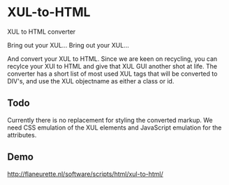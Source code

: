 # XUL-to-HTML
XUL to HTML converter


Bring out your XUL... Bring out your XUL...

And convert your XUL to HTML. Since we are keen on recycling, you can recylce your XUl to HTML and give that XUL GUI another shot at life.
The converter has a short list of most used XUL tags that will be converted to DIV's, and use the XUL objectname as either a class or id.

Todo
----
Currently there is no replacement for styling the converted markup. We need CSS emulation of the XUL elements and JavaScript emulation for the attributes.

Demo
----
http://flaneurette.nl/software/scripts/html/xul-to-html/

